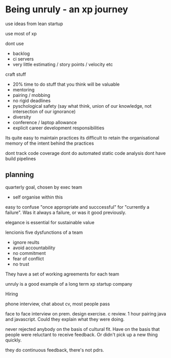 # Being unruly - an xp journey

use ideas from lean startup

use most of xp

dont use
- backlog
- ci servers
- very little estimating / story points / velocity etc

craft stuff
- 20% time to do stuff that you think will be valuable
- mentoring
- pairing / mobbing
- no rigid deadlines
- pyschological safety (say what think, union of our knowledge, not intersection of our ignorance)
- diversity
- conference / laptop allowance
- explicit career development responsibilities

Its quite easy to maintain practices
its difficult to retain the organisational memory of the intent behind the practices

dont track code coverage
dont do automated static code analysis
dont have build pipelines

## planning

quarterly goal, chosen by exec team
- self organise within this

easy to confuse "once appropriate and succcessful" for "currently a failure". Was it always a failure, or was it good previously.

elegance is essential for sustainable value

lencionis five dysfunctions of a team
- ignore reults
- avoid accountability
- no commitment
- fear of conflict
- no trust

They have a set of working agreements for each team

unruly is a good example of a long term xp startup company

Hiring

phone interview, chat about cv, most people pass

face to face interview on prem. design exercise. c review. 1 hour pairing java and javascript. Could they explain what they were doing.

never rejected anybody on the basis of cultural fit. Have on the basis that people were reluctant to receive feedback. Or didn't pick up a new thing quickly.

they do continuous feedback, there's not pdrs.